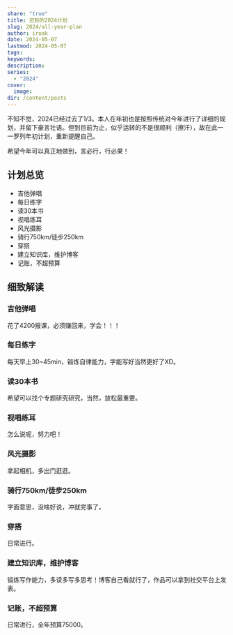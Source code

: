 ```yaml
---
share: "true"
title: 迟到的2024计划
slug: 2024/all-year-plan
author: iroak
date: 2024-05-07
lastmod: 2024-05-07
tags: 
keywords: 
description: 
series:
  - "2024"
cover:
  image: 
dir: /content/posts
---
```

不知不觉，2024已经过去了1/3。本人在年初也是按照传统对今年进行了详细的规划，并留下豪言壮语。但到目前为止，似乎运转的不是很顺利（擦汗），故在此一一罗列年初计划，重新提醒自己。

希望今年可以真正地做到，言必行，行必果！

## 计划总览
* 吉他弹唱
* 每日练字
* 读30本书
* 视唱练耳
* 风光摄影
* 骑行750km/徒步250km
* 穿搭
* 建立知识库，维护博客
* 记账，不超预算

## 细致解读
### 吉他弹唱
花了4200报课，必须赚回来，学会！！！
### 每日练字
每天早上30~45min，锻炼自律能力，字能写好当然更好了XD。
### 读30本书
希望可以找个专题研究研究，当然，放松最重要。
### 视唱练耳
怎么说呢，努力吧！
### 风光摄影
拿起相机，多出门逛逛。
### 骑行750km/徒步250km
字面意思，没啥好说，冲就完事了。
### 穿搭
日常进行。
### 建立知识库，维护博客
锻炼写作能力，多读多写多思考！博客自己看就行了，作品可以拿到社交平台上发表。
### 记账，不超预算
日常进行，全年预算75000。